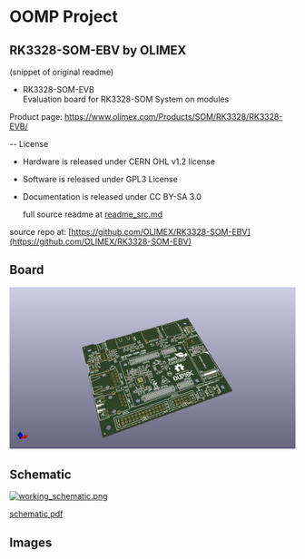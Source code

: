 # OOMP Project  
## RK3328-SOM-EBV  by OLIMEX  
  
(snippet of original readme)  
  
- RK3328-SOM-EVB  
Evaluation board for RK3328-SOM System on modules  
  
Product page: https://www.olimex.com/Products/SOM/RK3328/RK3328-EVB/  
  
-- License  
* Hardware is released under CERN OHL v1.2 license  
* Software is released under GPL3 License  
* Documentation is released under CC BY-SA 3.0  
  
  
  full source readme at [readme_src.md](readme_src.md)  
  
source repo at: [https://github.com/OLIMEX/RK3328-SOM-EBV](https://github.com/OLIMEX/RK3328-SOM-EBV)  
## Board  
  
[![working_3d.png](working_3d_600.png)](working_3d.png)  
## Schematic  
  
[![working_schematic.png](working_schematic_600.png)](working_schematic.png)  
  
[schematic pdf](working_schematic.pdf)  
## Images  

